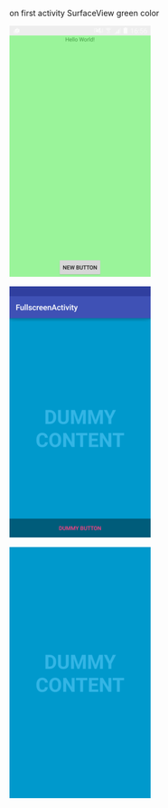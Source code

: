on first activity SurfaceView green color


![Alt text](first.png?raw=true "Title")

![Alttext](second1.png?raw=true "Title")

![Altext](second2.png?raw=true "Title")
